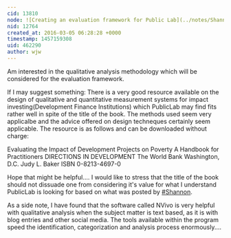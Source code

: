 ```yaml
---
cid: 13810
node: ![Creating an evaluation framework for Public Lab](../notes/Shannon/03-01-2016/creating-an-evaluation-framework-for-public-lab)
nid: 12764
created_at: 2016-03-05 06:28:28 +0000
timestamp: 1457159308
uid: 462290
author: wjw
---
```


Am interested in the qualitative analysis methodology which will be considered for the evaluation framework.  

If I may suggest something:  There is a very good resource available on the design of qualitative and quantitative measurement systems for impact investing(Development Finance Institutions) which PublicLab may find fits rather well in spite of the title of the book.  The methods used seem very applicalbe and the advice offered on design techneques certainly seem applicable.  The resource is as follows and can be downloaded without charge:

Evaluating the Impact of Development Projects  on Poverty
A Handbook for Practitioners
DIRECTIONS IN DEVELOPMENT
The World Bank
Washington, D.C.
Judy L. Baker
ISBN 0-8213-4697-0

Hope that might be helpful.... I would like to stress that the title of the book should not dissuade one from considering it's value for what I understand PublicLab is looking for based on what was posted by [#Shannon](/tag/Shannon).

As a side note, I have found that the software called NVivo is very helpful with qualitative analysis when the subject matter is text based, as it is with blog entries and other social media.  The tools available within the program speed the identification, categorization and analysis process enormously....